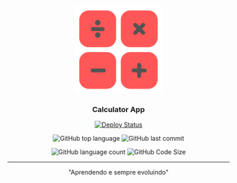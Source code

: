 <p align="center">
  <a href="" rel="noopener">
 <img width=200px height=200px src="https://github.com/mateusloubach/calculator/blob/main/public/logo.png" alt="https://png.pngtree.com/element_our/png_detail/20190103/calculator-vector-icon-png_308914.jpg"></a>
</p>
<h3 align="center">Calculator App</h3>

<div align="center">

[![Deploy Status](https://api.netlify.com/api/v1/badges/a01e8441-8d41-4495-8f5b-031589554e24/deploy-status)](https://app.netlify.com/sites/animaldb/deploys)
  
  ![GitHub top language](https://img.shields.io/github/languages/top/mateusloubach/calculator?style=flat-square&logo=javascript&logoColor=f5f5f5&color=%23e4e3e3)
  ![GitHub last commit](https://img.shields.io/github/last-commit/mateusloubach/calculator/main?style=flat-square)
  
  ![GitHub language count](https://img.shields.io/github/languages/count/mateusloubach/calculator?style=flat-square&color=%23e4e3e3)
  ![GitHub Code Size](https://img.shields.io/github/languages/code-size/mateusloubach/calculator?style=flat-square&color=%23e4e3e3)


</div>

---

<p align="center"> 
    "Aprendendo e sempre evoluindo"
    <br>
</p>
<!--
## 📝 Tabela de conteúdos

- [Sobre](#about)
- [Preview](#preview)
- [Uso](#usage)
- [Construído utilizando](#built_using)
- [Authors](#authors)
-->
## :: About <a name = "about"></a>

Projeto criado para estudar e praticar os conhecimentos em Javascript e ReactJS.

### Requisitos

Ter instalado pelo menos um gerenciador de pacotes do Node, [Npm](https://www.npmjs.com/) ou [Yarn](https://yarnpkg.com/).

### Installing

Executar na raiz do projeto o seguinte comando para instalar as dependências

```sh
yarn install
```

ou

```sh
npm install
```

## 🎈 Uso <a name="usage"></a>

```sh
yarn start
```

## ⛏️ Construído utilizando <a name = "built_using"></a>

- [Javascript](https://www.javascript.com/) 
- [ReactJS](https://reactjs.org/)

## ✍️ Authors <a name = "authors"></a>
